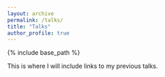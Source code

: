 ```yaml
---
layout: archive
permalink: /talks/
title: "Talks"
author_profile: true
---
```


{% include base_path %}

This is where I will include links to my previous talks.